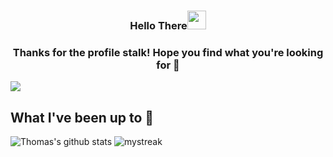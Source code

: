 <h3 align="center">Hello There<img src="https://github.com/souvikguria98/souvikguria98/blob/master/Hi.gif" width="30"> </h3>

<h3 align="center">Thanks for the profile stalk! Hope you find what you're looking for 🧐 </h3>

<a href="https://www.youtube.com/watch?v=dQw4w9WgXcQ"><img src="https://user-images.githubusercontent.com/73097560/115834477-dbab4500-a447-11eb-908a-139a6edaec5c.gif"></a>

## What I've been up to 🚀
![Thomas's github stats](https://github-readme-stats.vercel.app/api?username=twomedia&show_icons=true&theme=tokyonight)
<img src="https://github-readme-streak-stats.herokuapp.com/?user=twomedia&theme=tokyonight" alt="mystreak" align="centre"/>
